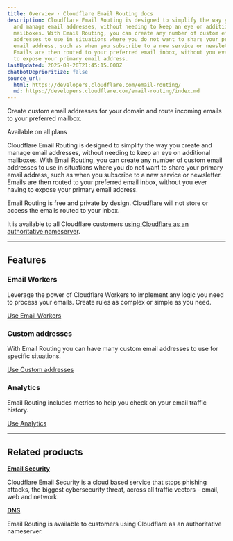 ```yaml
---
title: Overview · Cloudflare Email Routing docs
description: Cloudflare Email Routing is designed to simplify the way you create
  and manage email addresses, without needing to keep an eye on additional
  mailboxes. With Email Routing, you can create any number of custom email
  addresses to use in situations where you do not want to share your primary
  email address, such as when you subscribe to a new service or newsletter.
  Emails are then routed to your preferred email inbox, without you ever having
  to expose your primary email address.
lastUpdated: 2025-08-20T21:45:15.000Z
chatbotDeprioritize: false
source_url:
  html: https://developers.cloudflare.com/email-routing/
  md: https://developers.cloudflare.com/email-routing/index.md
---
```


Create custom email addresses for your domain and route incoming emails to your preferred mailbox.

Available on all plans

Cloudflare Email Routing is designed to simplify the way you create and manage email addresses, without needing to keep an eye on additional mailboxes. With Email Routing, you can create any number of custom email addresses to use in situations where you do not want to share your primary email address, such as when you subscribe to a new service or newsletter. Emails are then routed to your preferred email inbox, without you ever having to expose your primary email address.

Email Routing is free and private by design. Cloudflare will not store or access the emails routed to your inbox.

It is available to all Cloudflare customers [using Cloudflare as an authoritative nameserver](https://developers.cloudflare.com/dns/zone-setups/full-setup/).

***

## Features

### Email Workers

Leverage the power of Cloudflare Workers to implement any logic you need to process your emails. Create rules as complex or simple as you need.

[Use Email Workers](https://developers.cloudflare.com/email-routing/email-workers/)

### Custom addresses

With Email Routing you can have many custom email addresses to use for specific situations.

[Use Custom addresses](https://developers.cloudflare.com/email-routing/get-started/enable-email-routing/)

### Analytics

Email Routing includes metrics to help you check on your email traffic history.

[Use Analytics](https://developers.cloudflare.com/email-routing/get-started/email-routing-analytics/)

***

## Related products

**[Email Security](https://developers.cloudflare.com/cloudflare-one/email-security/)**

Cloudflare Email Security is a cloud based service that stops phishing attacks, the biggest cybersecurity threat, across all traffic vectors - email, web and network.

**[DNS](https://developers.cloudflare.com/dns/)**

Email Routing is available to customers using Cloudflare as an authoritative nameserver.
